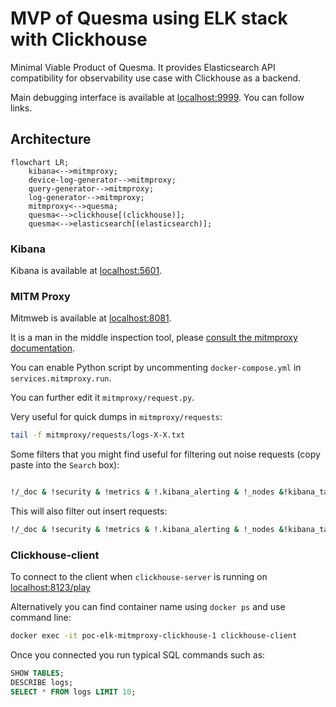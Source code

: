 # MVP of Quesma using ELK stack with Clickhouse

Minimal Viable Product of Quesma. It provides Elasticsearch API compatibility for observability use case
with Clickhouse as a backend.

Main debugging interface is available at [localhost:9999](http://localhost:9999). You can follow links.

## Architecture

```mermaid
flowchart LR;
    kibana<-->mitmproxy;
    device-log-generator-->mitmproxy;
    query-generator-->mitmproxy;
    log-generator-->mitmproxy;
    mitmproxy<-->quesma;
    quesma<-->clickhouse[(clickhouse)];
    quesma<-->elasticsearch[(elasticsearch)];
```

### Kibana

Kibana is available at [localhost:5601](http://localhost:5601/app/observability-log-explorer/).

### MITM Proxy
Mitmweb is available at [localhost:8081](http://localhost:8081).

It is a man in the middle inspection tool, please [consult the mitmproxy documentation](https://docs.mitmproxy.org/stable/).

You can enable Python script by uncommenting `docker-compose.yml` in `services.mitmproxy.run`.

You can further edit it `mitmproxy/request.py`.

Very useful for quick dumps in `mitmproxy/requests`:
```bash
tail -f mitmproxy/requests/logs-X-X.txt
```

Some filters that you might find useful for filtering out noise requests (copy paste into the `Search` box):
```bash

!/_doc & !security & !metrics & !.kibana_alerting & !_nodes &!kibana_task_manager & !_pit & !_monitoring & !_xpack & !.reporting & !.kibana & !heartbeat & !_aliases & !_field_caps & !_license & !.logs-endpoint & !.fleet- & !traces & !_cluster & !_resolve & !_mapping & !logs-cloud & !.monitoring & !.ds-risk
```
This will also filter out insert requests:
```bash
!/_doc & !security & !metrics & !.kibana_alerting & !_nodes &!kibana_task_manager & !_pit & !_monitoring & !_xpack & !.reporting & !.kibana & !heartbeat & !_aliases & !_field_caps & !_license & !.logs-endpoint & !.fleet- & !traces & !_cluster & !_resolve & !_mapping & !logs-cloud & !.monitoring & !.ds-risk & !_bulk
```

### Clickhouse-client
To connect to the client when `clickhouse-server` is running on [localhost:8123/play](http://localhost:8123/play)

Alternatively you can find container name using `docker ps` and use command line:

```bash
docker exec -it poc-elk-mitmproxy-clickhouse-1 clickhouse-client
```

Once you connected you run typical SQL commands such as:
```sql
SHOW TABLES;
DESCRIBE logs;
SELECT * FROM logs LIMIT 10;
```
